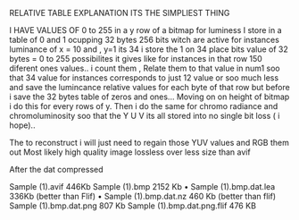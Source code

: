 RELATIVE TABLE EXPLANATION
ITS THE SIMPLIEST THING

I HAVE VALUES OF 0 to 255 in a y row of a bitmap for luminess
I store in a table of 0 and 1 ocupping 32 bytes 256 bits witch are active for instances luminance of x = 10 and , y=1 its 34 i store the 1 on 34 place bits value of 32 bytes = 0 to 255 possibilites it gives like for instances in that row 150 diferent ones values.. i count them , Relate them to that value in num1 soo that 34 value for instances corresponds to just 12 value or soo much less and save the lumincance relative values for each byte of that row but before i save the 32 bytes table of zeros and ones...
Moving on on height of bitmap i do this for every rows of y. 
Then i do the same for chromo radiance and chromoluminosity soo that the Y U V its all stored into no single bit loss ( i hope)..

The to reconstruct i will just need to regain those YUV values and RGB them out
Most likely high quality image lossless over less size than avif

After the dat compressed

Sample (1).avif 446Kb
Sample (1).bmp 2152 Kb
•	Sample (1).bmp.dat.lea 336Kb (better than Flif)
•	Sample (1).bmp.dat.nz 460 Kb (better than flif)
Sample (1).bmp.dat.png 807 Kb
Sample (1).bmp.dat.png.flif 476 KB

